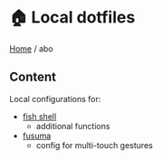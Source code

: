 # 🏠 Local dotfiles

[Home](https://github.com/aronnebrivio/dotfiles-local/tree/master) / abo

## Content
Local configurations for:
- [fish shell](https://fishshell.com/)
  - additional functions
- [fusuma](https://github.com/iberianpig/fusuma)
  - config for multi-touch gestures

